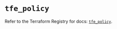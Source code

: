 # `tfe_policy`

Refer to the Terraform Registry for docs: [`tfe_policy`](https://registry.terraform.io/providers/hashicorp/tfe/0.58.1/docs/resources/policy).
